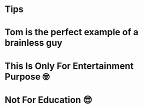 # Tips
# Tom is the perfect example of a brainless guy

# This Is Only For Entertainment Purpose 🤓
# Not For Education 😎
